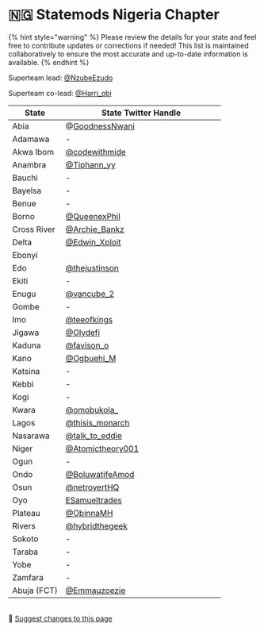 # 🇳🇬 Statemods Nigeria Chapter

{% hint style="warning" %}
Please review the details for your state and feel free to contribute updates or corrections if needed! This list is maintained collaboratively to ensure the most accurate and up-to-date information is available.
{% endhint %}

Superteam lead:   [@NzubeEzudo](https://x.com/NzubeEzudo)

Superteam co-lead: [@Harri\_obi](https://x.com/Harri\_obi)

<table><thead><tr><th>State</th><th width="305.3333333333333">State Twitter Handle</th></tr></thead><tbody><tr><td>Abia</td><td>@<a href="https://x.com/GoodnessNwani">GoodnessNwani</a></td></tr><tr><td>Adamawa</td><td>-</td></tr><tr><td>Akwa Ibom</td><td><a href="https://x.com/codewithmide">@codewithmide</a></td></tr><tr><td>Anambra</td><td><a href="https://x.com/Tiphann_yy">@Tiphann_yy</a></td></tr><tr><td>Bauchi</td><td>-</td></tr><tr><td>Bayelsa</td><td>-</td></tr><tr><td>Benue</td><td>-</td></tr><tr><td>Borno</td><td><a href="https://x.com/QueenexPhil">@QueenexPhil</a></td></tr><tr><td>Cross River</td><td><a href="https://x.com/Archie_Bankz">@Archie_Bankz</a></td></tr><tr><td>Delta</td><td><a href="https://x.com/Edwin_Xploit">@Edwin_Xploit</a></td></tr><tr><td>Ebonyi</td><td></td></tr><tr><td>Edo</td><td><a href="https://x.com/thejustinson">@thejustinson</a></td></tr><tr><td>Ekiti</td><td>-</td></tr><tr><td>Enugu</td><td><a href="https://x.com/vancube_2">@vancube_2</a></td></tr><tr><td>Gombe</td><td>-</td></tr><tr><td>Imo</td><td><a href="https://x.com/teeofkings">@teeofkings</a></td></tr><tr><td>Jigawa</td><td><a href="https://x.com/Olydefi">@Olydefi</a></td></tr><tr><td>Kaduna</td><td><a href="https://x.com/favison_o">@favison_o</a></td></tr><tr><td>Kano</td><td><a href="https://x.com/Ogbuehi_M">@Ogbuehi_M</a></td></tr><tr><td>Katsina</td><td>-</td></tr><tr><td>Kebbi</td><td>-</td></tr><tr><td>Kogi</td><td>-</td></tr><tr><td>Kwara</td><td><a href="https://x.com/omobukola_">@omobukola_</a></td></tr><tr><td>Lagos</td><td><a href="https://x.com/thisis_monarch">@thisis_monarch</a></td></tr><tr><td>Nasarawa</td><td><a href="https://x.com/talk_to_eddie">@talk_to_eddie</a></td></tr><tr><td>Niger</td><td><a href="https://x.com/Atomictheory001">@Atomictheory001</a></td></tr><tr><td>Ogun</td><td>-</td></tr><tr><td>Ondo</td><td><a href="https://x.com/BoluwatifeAmod">@BoluwatifeAmod</a></td></tr><tr><td>Osun</td><td><a href="https://x.com/netrovertHQ">@netrovertHQ</a></td></tr><tr><td>Oyo</td><td><a href="https://x.com/ESamueltrades">ESamueltrades</a></td></tr><tr><td>Plateau</td><td><a href="https://x.com/ObinnaMH">@ObinnaMH</a></td></tr><tr><td>Rivers</td><td><a href="https://x.com/hybridthegeek">@hybridthegeek</a></td></tr><tr><td>Sokoto</td><td>-</td></tr><tr><td>Taraba</td><td>-</td></tr><tr><td>Yobe</td><td>-</td></tr><tr><td>Zamfara</td><td>-</td></tr><tr><td>Abuja (FCT)</td><td><a href="https://x.com/Emmauzoezie">@Emmauzoezie</a></td></tr></tbody></table>

\
:link: [Suggest changes to this page](statemods-nigeria-chapter.md)
